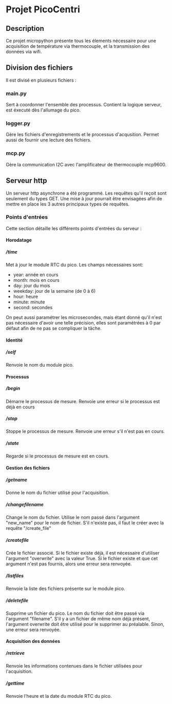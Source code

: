# Projet PicoCentri

## Description

Ce projet micropython présente tous les élements nécessaire pour une acquisition de température via thermocouple, et la transmission des données via wifi.

## Division des fichiers

Il est divisé en plusieurs fichiers :

### main.py

Sert à coordonner l'ensemble des processus. Contient la logique serveur, est éxecuté dès l'allumage du pico.

### logger.py

Gère les fichiers d'enregistrements et le processus d'acqusition. Permet aussi de fournir une lecture des fichiers.

### mcp.py

Gère la communication I2C avec l'amplificateur de thermocouple mcp9600.

## Serveur http

Un serveur http asynchrone a été programmé. Les requêtes qu'il reçoit sont seulement du types GET. Une mise à jour pourrait être envisagées afin de mettre en place les 3 autres principaux types de requêtes.

### Points d'entrées

Cette section détaille les différents points d'entrées du serveur :

#### Horodatage

##### /time

Met à jour le module RTC du pico. Les champs nécessaires sont:

- year: année en cours
- month: mois en cours
- day: jour du mois
- weekday: jour de la semaine (de 0 à 6)
- hour: heure
- minute: minute
- second: secondes

On peut aussi paramétrer les microsecondes, mais étant donné qu'il n'est pas nécessaire d'avoir une telle précision, elles sont paramétrées à 0 par défaut afin de ne pas se compliquer la tâche.

#### Identité
##### /self
Renvoie le nom du module pico. 

#### Processus

##### /begin

Démarre le processus de mesure. Renvoie une erreur si le processus est déjà en cours

##### /stop 

Stoppe le processus de mesure. Renvoie une erreur s'il n'est pas en cours.

##### /state

Regarde si le processus de mesure est en cours.

#### Gestion des fichiers

##### /getname

Donne le nom du fichier utilisé pour l'acquisition.

##### /changefilename

Change le nom du fichier. Utilise le nom passé dans l'argument "new_name" pour le nom de fichier. S'il n'existe pas, il faut le créer avec la requête "/create_file"

##### /createfile

Crée le fichier associé. Si le fichier existe déjà, il est nécessaire d'utiliser l'argument "overwrite" avec la valeur True. Si le fichier existe et que cet argument n'est pas fournis, alors une erreur sera renvoyée.

##### /listfiles

Renvoie la liste des fichiers présente sur le module pico.

##### /deletefile

Supprime un fichier du pico. Le nom du fichier doit être passé via l'argument "filename". S'il y a un fichier de même nom déjà présent, l'argument overwrite doit être utilisé pour le supprimer au préalable. Sinon, une erreur sera renvoyée.

#### Acquisition des données

##### /retrieve 

Renvoie les informations contenues dans le fichier utilisées pour l'acquisition.

##### /gettime

Renvoie l'heure et la date du module RTC du pico.